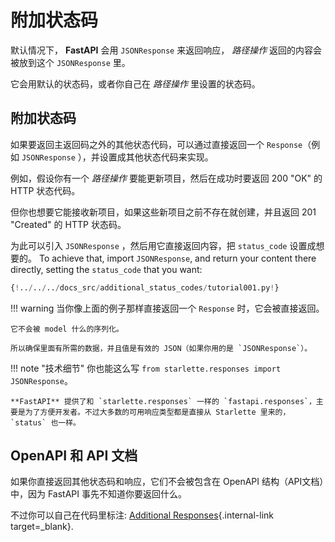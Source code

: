 # 附加状态码

默认情况下， **FastAPI** 会用 `JSONResponse` 来返回响应， *路径操作* 返回的内容会被放到这个 `JSONResponse` 里。

它会用默认的状态码，或者你自己在 *路径操作* 里设置的状态码。

## 附加状态码

如果要返回主返回码之外的其他状态代码，可以通过直接返回一个 `Response`（例如 `JSONResponse` ），并设置成其他状态代码来实现。

例如，假设你有一个 *路径操作* 要能更新项目，然后在成功时要返回 200 "OK" 的 HTTP 状态代码。

但你也想要它能接收新项目，如果这些新项目之前不存在就创建，并且返回 201 "Created" 的 HTTP 状态码。

为此可以引入 `JSONResponse` ，然后用它直接返回内容，把 `status_code` 设置成想要的。
To achieve that, import `JSONResponse`, and return your content there directly, setting the `status_code` that you want:

```Python hl_lines="4  23"
{!../../../docs_src/additional_status_codes/tutorial001.py!}
```

!!! warning
	当你像上面的例子那样直接返回一个 `Response` 时，它会被直接返回。

    它不会被 model 什么的序列化。
    
	所以确保里面有所需的数据，并且值是有效的 JSON（如果你用的是 `JSONResponse`）。

!!! note "技术细节"
	你也能这么写 `from starlette.responses import JSONResponse`。

    **FastAPI** 提供了和 `starlette.responses` 一样的 `fastapi.responses`，主要是为了方便开发者。不过大多数的可用响应类型都是直接从 Starlette 里来的，`status` 也一样。

## OpenAPI 和 API 文档

如果你直接返回其他状态码和响应，它们不会被包含在 OpenAPI 结构（API文档）中，因为 FastAPI 事先不知道你要返回什么。

不过你可以自己在代码里标注: [Additional Responses](additional-responses.md){.internal-link target=_blank}.
